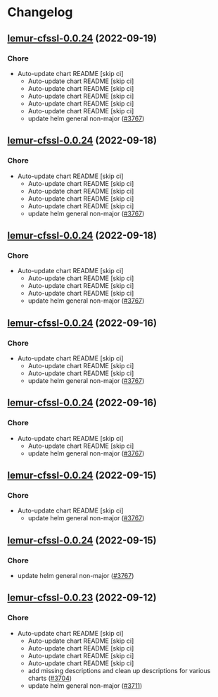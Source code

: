 # Changelog



## [lemur-cfssl-0.0.24](https://github.com/truecharts/charts/compare/lemur-cfssl-0.0.23...lemur-cfssl-0.0.24) (2022-09-19)

### Chore

- Auto-update chart README [skip ci]
  - Auto-update chart README [skip ci]
  - Auto-update chart README [skip ci]
  - Auto-update chart README [skip ci]
  - Auto-update chart README [skip ci]
  - Auto-update chart README [skip ci]
  - update helm general non-major ([#3767](https://github.com/truecharts/charts/issues/3767))




## [lemur-cfssl-0.0.24](https://github.com/truecharts/charts/compare/lemur-cfssl-0.0.23...lemur-cfssl-0.0.24) (2022-09-18)

### Chore

- Auto-update chart README [skip ci]
  - Auto-update chart README [skip ci]
  - Auto-update chart README [skip ci]
  - Auto-update chart README [skip ci]
  - Auto-update chart README [skip ci]
  - update helm general non-major ([#3767](https://github.com/truecharts/charts/issues/3767))




## [lemur-cfssl-0.0.24](https://github.com/truecharts/charts/compare/lemur-cfssl-0.0.23...lemur-cfssl-0.0.24) (2022-09-18)

### Chore

- Auto-update chart README [skip ci]
  - Auto-update chart README [skip ci]
  - Auto-update chart README [skip ci]
  - Auto-update chart README [skip ci]
  - update helm general non-major ([#3767](https://github.com/truecharts/charts/issues/3767))




## [lemur-cfssl-0.0.24](https://github.com/truecharts/charts/compare/lemur-cfssl-0.0.23...lemur-cfssl-0.0.24) (2022-09-16)

### Chore

- Auto-update chart README [skip ci]
  - Auto-update chart README [skip ci]
  - Auto-update chart README [skip ci]
  - update helm general non-major ([#3767](https://github.com/truecharts/charts/issues/3767))




## [lemur-cfssl-0.0.24](https://github.com/truecharts/charts/compare/lemur-cfssl-0.0.23...lemur-cfssl-0.0.24) (2022-09-16)

### Chore

- Auto-update chart README [skip ci]
  - Auto-update chart README [skip ci]
  - update helm general non-major ([#3767](https://github.com/truecharts/charts/issues/3767))




## [lemur-cfssl-0.0.24](https://github.com/truecharts/charts/compare/lemur-cfssl-0.0.23...lemur-cfssl-0.0.24) (2022-09-15)

### Chore

- Auto-update chart README [skip ci]
  - update helm general non-major ([#3767](https://github.com/truecharts/charts/issues/3767))




## [lemur-cfssl-0.0.24](https://github.com/truecharts/charts/compare/lemur-cfssl-0.0.23...lemur-cfssl-0.0.24) (2022-09-15)

### Chore

- update helm general non-major ([#3767](https://github.com/truecharts/charts/issues/3767))




## [lemur-cfssl-0.0.23](https://github.com/truecharts/charts/compare/lemur-cfssl-0.0.22...lemur-cfssl-0.0.23) (2022-09-12)

### Chore

- Auto-update chart README [skip ci]
  - Auto-update chart README [skip ci]
  - Auto-update chart README [skip ci]
  - Auto-update chart README [skip ci]
  - Auto-update chart README [skip ci]
  - add missing descriptions and clean up descriptions for various charts ([#3704](https://github.com/truecharts/charts/issues/3704))
  - update helm general non-major ([#3711](https://github.com/truecharts/charts/issues/3711))
